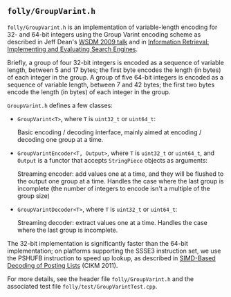 ## `folly/GroupVarint.h`

`folly/GroupVarint.h` is an implementation of variable-length encoding for 32-
and 64-bit integers using the Group Varint encoding scheme as described in
Jeff Dean's [WSDM 2009 talk][wsdm] and in [Information Retrieval: Implementing
and Evaluating Search Engines][irbook].

[wsdm]: http://research.google.com/people/jeff/WSDM09-keynote.pdf
[irbook]: http://www.ir.uwaterloo.ca/book/addenda-06-index-compression.html

Briefly, a group of four 32-bit integers is encoded as a sequence of variable
length, between 5 and 17 bytes; the first byte encodes the length (in bytes)
of each integer in the group. A group of five 64-bit integers is encoded as a
sequence of variable length, between 7 and 42 bytes; the first two bytes
encode the length (in bytes) of each integer in the group.

`GroupVarint.h` defines a few classes:

- `GroupVarint<T>`, where `T` is `uint32_t` or `uint64_t`:

  Basic encoding / decoding interface, mainly aimed at encoding / decoding
  one group at a time.

- `GroupVarintEncoder<T, Output>`, where `T` is `uint32_t` or `uint64_t`,
  and `Output` is a functor that accepts `StringPiece` objects as arguments:

  Streaming encoder: add values one at a time, and they will be
  flushed to the output one group at a time. Handles the case where
  the last group is incomplete (the number of integers to encode isn't
  a multiple of the group size)

- `GroupVarintDecoder<T>`, where `T` is `uint32_t` or `uint64_t`:

  Streaming decoder: extract values one at a time. Handles the case where
  the last group is incomplete.

The 32-bit implementation is significantly faster than the 64-bit
implementation; on platforms supporting the SSSE3 instruction set, we
use the PSHUFB instruction to speed up lookup, as described in [SIMD-Based
Decoding of Posting Lists][cikmpaper] (CIKM 2011).

[cikmpaper]: http://www.stepanovpapers.com/CIKM_2011.pdf

For more details, see the header file `folly/GroupVarint.h` and the
associated test file `folly/test/GroupVarintTest.cpp`.
